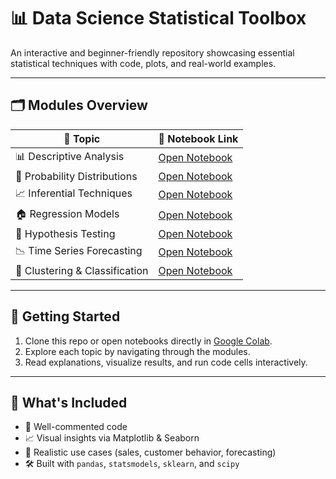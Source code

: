 
# 📊 Data Science Statistical Toolbox

An interactive and beginner-friendly repository showcasing essential statistical techniques with code, plots, and real-world examples.

---

## 🗂️ Modules Overview

| 📌 Topic                       | 📁 Notebook Link                                                  |
|-------------------------------|-------------------------------------------------------------------|
| 📊 Descriptive Analysis        | [Open Notebook](Descriptive_Statistics.ipynb)          |
| 🎲 Probability Distributions   | [Open Notebook](notebooks/Probability_Distributions.ipynb)        |
| 📈 Inferential Techniques      | [Open Notebook](notebooks/Inferential_Statistics.ipynb)           |
| 🏠 Regression Models           | [Open Notebook](notebooks/Regression_Analysis.ipynb)              |
| 🧪 Hypothesis Testing          | [Open Notebook](notebooks/Hypothesis_Testing.ipynb)               |
| 📉 Time Series Forecasting     | [Open Notebook](notebooks/Time_Series_Analysis.ipynb)             |
| 🧬 Clustering & Classification | [Open Notebook](notebooks/Clustering_Classification.ipynb)        |

---

## 🚀 Getting Started

1. Clone this repo or open notebooks directly in [Google Colab](https://colab.research.google.com/).
2. Explore each topic by navigating through the modules.
3. Read explanations, visualize results, and run code cells interactively.

---

## 📘 What's Included

- 📎 Well-commented code
- 📈 Visual insights via Matplotlib & Seaborn
- 🧠 Realistic use cases (sales, customer behavior, forecasting)
- 🛠️ Built with `pandas`, `statsmodels`, `sklearn`, and `scipy`

